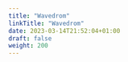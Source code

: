 ```yaml
---
title: "Wavedrom"
linkTitle: "Wavedrom"
date: 2023-03-14T21:52:04+01:00
draft: false
weight: 200
---
```


